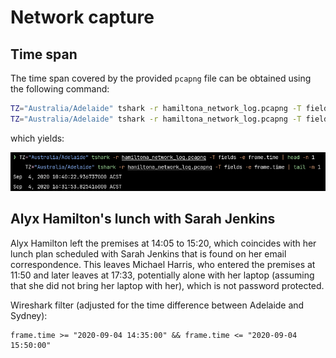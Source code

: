 # Network capture

## Time span

The time span covered by the provided `pcapng` file can be obtained using the following command:

```sh
TZ="Australia/Adelaide" tshark -r hamiltona_network_log.pcapng -T fields -e frame.time | head -n 1
TZ="Australia/Adelaide" tshark -r hamiltona_network_log.pcapng -T fields -e frame.time | tail -n 1
```

which yields:

![Time span of packet capture](../../Screenshots/pcap_timespan.png)

## Alyx Hamilton's lunch with Sarah Jenkins

Alyx Hamilton left the premises at 14:05 to 15:20, which coincides with her lunch plan scheduled with Sarah Jenkins that is found on her email correspondence. This leaves Michael Harris, who entered the premises at 11:50 and later leaves at 17:33, potentially alone with her laptop (assuming that she did not bring her laptop with her), which is not password protected.

Wireshark filter (adjusted for the time difference between Adelaide and Sydney):

```
frame.time >= "2020-09-04 14:35:00" && frame.time <= "2020-09-04 15:50:00"
```
